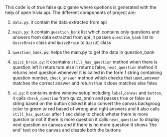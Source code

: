 This code is of true false quiz game where quetions is generated with the help of open trivia api. The different components of project are:

1. `data.py`: it contain the data extracted from api

2. `main.py`: it contain `question_bank` list which contains only questions and answers from data extracted from api ,it passes `question_bank` list to `QuizzBrain` class and `QuizzBrain` to `QizzUI` class

3. `question_bank.py`: helps the main.py to get the data in question_bank

4. `quizz_brain.py`: it coantains `still_has_question` method when there is question left it returs ture else it returns false, `next_question` method it returns next question whenever it is called in the form f string containing question number, `check_answer` method which checks that user_answer matches the correct answer and return true it does matches else false

5. `ui.py`: it contains entire window setup including `label`,`canvas` and `button`, it calls `check_question` from quizz_brain and passes true or false as string based on the button clicked it also convert the canvas backgroug color to green or red based of wrong and right answers and it also calls `still_has_quetion` after 1 sec delay to check wheter there is more queston or not if there is more question it calls `next_question` to display next question on canvas and if there is no more question it shows 'the end' text on the canvas and disable both the buttons 
